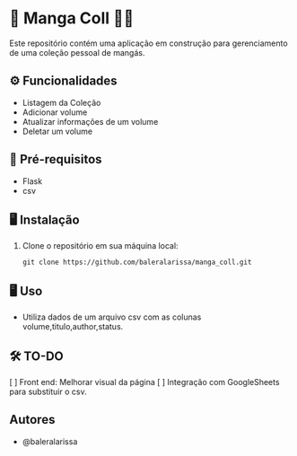 # 🧚  Manga Coll 🧝‍♀️

Este repositório contém uma aplicação em construção para gerenciamento de uma coleção pessoal de mangás.

## ⚙️ Funcionalidades

- Listagem da Coleção
- Adicionar volume
- Atualizar informações de um volume
- Deletar um volume

## 📑 Pré-requisitos

- Flask
- csv
  
## 🖥️ Instalação

1. Clone o repositório em sua máquina local:

    ```
    git clone https://github.com/baleralarissa/manga_coll.git
    ```

## 🖥️ Uso

- Utiliza dados de um arquivo csv com as colunas volume,titulo,author,status. 

## 🛠️ TO-DO

[ ] Front end: Melhorar visual da página
[ ] Integração com GoogleSheets para substituir o csv.
  
## Autores

- @baleralarissa



